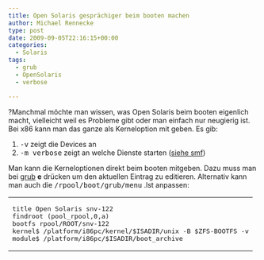 ```yaml
---
title: Open Solaris gesprächiger beim booten machen
author: Michael Rennecke
type: post
date: 2009-09-05T22:16:15+00:00
categories:
  - Solaris
tags:
  - grub
  - OpenSolaris
  - verbose

---
```

?Manchmal möchte man wissen, was Open Solaris beim booten eigenlich macht, vielleicht weil es Probleme gibt oder man einfach nur neugierig ist. Bei x86 kann man das ganze als Kerneloption mit geben. Es gib:

  1. <tt>-v</tt> zeigt die Devices an
  2. <tt>-m verbose</tt> zeigt an welche Dienste starten ([siehe smf][1])

Man kann die Kerneloptionen direkt beim booten mitgeben. Dazu muss man bei [grub][2] **e** drücken um den aktuellen Eintrag zu editieren. Alternativ kann man auch die <tt>/rpool/boot/grub/menu</tt> .lst anpassen:

<div class="wp_syntax">
  <table>
    <tr>
      <td class="code">
        <pre class="grub" style="font-family:monospace;">title Open Solaris snv-122
findroot (pool_rpool,0,a)
bootfs rpool/ROOT/snv-122
kernel$ /platform/i86pc/kernel/$ISADIR/unix -B $ZFS-BOOTFS -v
module$ /platform/i86pc/$ISADIR/boot_archive</pre>
      </td>
    </tr>
  </table>
</div>

 [1]: http://www.sun.com/bigadmin/content/selfheal/smf-quickstart.jsp
 [2]: http://www.gnu.org/software/grub/